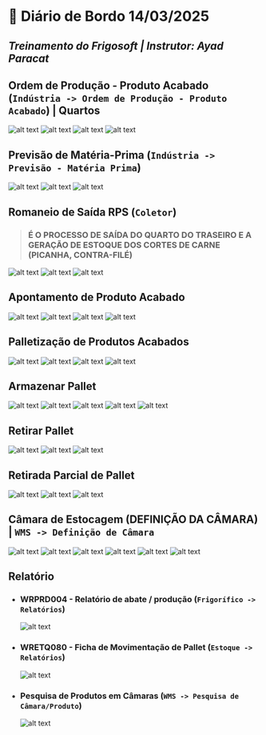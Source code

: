 # 📌 **Diário de Bordo 14/03/2025**
## *Treinamento do Frigosoft | Instrutor: Ayad Paracat*

## Ordem de Produção - Produto Acabado (`Indústria -> Ordem de Produção - Produto Acabado`) | Quartos

![alt text](imagens/Screenshot_200.png)
![alt text](imagens/Screenshot_228.png)
![alt text](imagens/Screenshot_229.png)
![alt text](imagens/Screenshot_230.png)

## Previsão de Matéria-Prima (`Indústria -> Previsão - Matéria Prima`)

![alt text](imagens/Screenshot_231.png)
![alt text](imagens/Screenshot_232.png)
![alt text](imagens/Screenshot_237.png)

## Romaneio de Saída RPS (`Coletor`)
> ### É O PROCESSO DE SAÍDA DO QUARTO DO TRASEIRO E A GERAÇÃO DE ESTOQUE DOS CORTES DE CARNE (PICANHA, CONTRA-FILÉ)

![alt text](imagens/Screenshot_233.png)
![alt text](imagens/Screenshot_235.png)
![alt text](imagens/Screenshot_236.png)

## Apontamento de Produto Acabado

![alt text](imagens/Screenshot_205.png)
![alt text](imagens/Screenshot_206.png)
![alt text](imagens/Screenshot_209.png)
![alt text](imagens/Screenshot_211.png)

## Palletização de Produtos Acabados
![alt text](imagens/Screenshot_244.png)
![alt text](imagens/Screenshot_245.png)
![alt text](imagens/Screenshot_246.png)
![alt text](imagens/Screenshot_247.png)

## Armazenar Pallet
![alt text](imagens/Screenshot_248.png)
![alt text](imagens/Screenshot_249.png)
![alt text](imagens/Screenshot_250.png)
![alt text](imagens/Screenshot_251.png)
![alt text](imagens/Screenshot_252.png)

## Retirar Pallet
![alt text](imagens/Screenshot_255.png)
![alt text](imagens/Screenshot_256.png)
![alt text](imagens/Screenshot_257.png)

## Retirada Parcial de Pallet
![alt text](imagens/Screenshot_259.png)
![alt text](imagens/Screenshot_260.png)
![alt text](imagens/Screenshot_261.png)

## Câmara de Estocagem (DEFINIÇÃO DA CÂMARA) | `WMS -> Definição de Câmara`
![alt text](imagens/Screenshot_238.png)
![alt text](imagens/Screenshot_239.png)
![alt text](imagens/Screenshot_240.png)
![alt text](imagens/Screenshot_242.png)
![alt text](imagens/Screenshot_241.png)
![alt text](imagens/Screenshot_243.png)

## Relatório

- ### WRPRD004 - Relatório de abate / produção (`Frigorífico -> Relatórios`)
    ![alt text](imagens/Screenshot_210.png)

- ### WRETQ080 - Ficha de Movimentação de Pallet (`Estoque -> Relatórios`)
    ![alt text](imagens/Screenshot_253.png)

- ### Pesquisa de Produtos em Câmaras (`WMS -> Pesquisa de Câmara/Produto`)
    ![alt text](imagens/Screenshot_254.png)